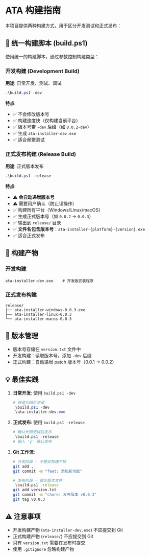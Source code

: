 # ATA 构建指南

本项目提供两种构建方式，用于区分开发测试和正式发布：

## 🔧 统一构建脚本 (build.ps1)

使用统一的构建脚本，通过参数控制构建类型：

### 开发构建 (Development Build)

**用途**: 日常开发、测试、调试

```powershell
.\build.ps1 -dev
```

**特点**:
- ✅ 不会修改版本号
- ✅ 构建速度快（仅构建当前平台）
- ✅ 版本号带 `-dev` 后缀（如 `0.0.2-dev`）
- ✅ 生成 `ata-installer-dev.exe`
- ✅ 适合频繁测试

### 正式发布构建 (Release Build)

**用途**: 正式版本发布

```powershell
.\build.ps1 -release
```

**特点**:
- ⚠️ **会自动递增版本号**
- ⚠️ 需要用户确认（防止误操作）
- ✅ 构建所有平台（Windows/Linux/macOS）
- ✅ 生成正式版本号（如 `0.0.2` → `0.0.3`）
- ✅ 输出到 `release/` 目录
- ✅ **文件名包含版本号**：`ata-installer-{platform}-{version}.exe`
- ✅ 适合正式发布

## 📁 构建产物

### 开发构建
```
ata-installer-dev.exe    # 开发版安装程序
```

### 正式发布构建
```
release/
├── ata-installer-windows-0.0.3.exe
├── ata-installer-linux-0.0.3
└── ata-installer-macos-0.0.3
```

## 🔄 版本管理

- 版本号存储在 `version.txt` 文件中
- 开发构建：读取版本号，添加 `-dev` 后缀
- 正式构建：自动递增 patch 版本号（0.0.1 → 0.0.2）

## 💡 最佳实践

1. **日常开发**: 使用 `build.ps1 -dev`
   ```powershell
   # 修改代码后测试
   .\build.ps1 -dev
   .\ata-installer-dev.exe
   ```

2. **正式发布**: 使用 `build.ps1 -release`
   ```powershell
   # 确认代码无误后发布
   .\build.ps1 -release
   # 输入 'y' 确认发布
   ```

3. **Git 工作流**:
   ```bash
   # 开发阶段 - 不提交构建产物
   git add .
   git commit -m "feat: 添加新功能"
   
   # 发布阶段 - 提交版本文件
   .\build.ps1 -release
   git add version.txt
   git commit -m "chore: 发布版本 v0.0.3"
   git tag v0.0.3
   ```

## ⚠️ 注意事项

- 开发构建产物 (`ata-installer-dev.exe`) 不应提交到 Git
- 正式构建产物 (`release/`) 不应提交到 Git
- 只有 `version.txt` 需要在发布时提交
- 使用 `.gitignore` 忽略构建产物